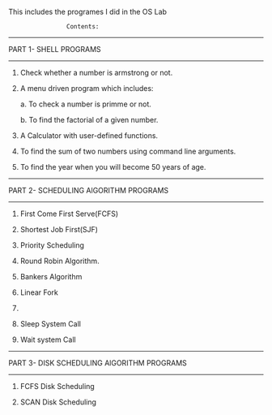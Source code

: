 This includes the programes I did in the OS Lab

                    Contents:

*****************************************************************

  PART 1- SHELL PROGRAMS
  
  ******************************************************************
  
  1. Check whether a number is armstrong or not.
  
  2. A menu driven program which includes:
      
      a. To check a number is primme or not.
      
      b. To find the factorial of a given number.
      
  3. A Calculator with user-defined functions.
  
  4. To find the sum of two numbers using command line arguments.
  
  5. To find the year when you will become 50 years of age.
  
  ********************************************************************
  
  PART 2- SCHEDULING AlGORITHM PROGRAMS
  
  ******************************************************************
  
  1. First Come First Serve(FCFS)
  
  2. Shortest Job First(SJF)
  
  3. Priority Scheduling
  
  4. Round Robin Algorithm.

  5. Bankers Algorithm

  6. Linear Fork

  7. 

  8. Sleep System Call
  
  9. Wait system Call

  ********************************************************************
  
  PART 3- DISK SCHEDULING AlGORITHM PROGRAMS
  
  ******************************************************************
  
  1. FCFS Disk Scheduling

  2. SCAN Disk Scheduling
